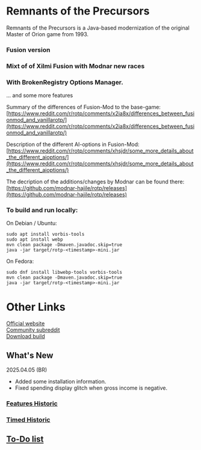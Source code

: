 # Remnants of the Precursors

Remnants of the Precursors is a Java-based modernization of the original Master of Orion game from 1993. <br/>

### Fusion version
### Mixt of of Xilmi Fusion with Modnar new races
### With BrokenRegistry Options Manager. <br/>
... and some more features

Summary of the differences of Fusion-Mod to the base-game:
        [https://www.reddit.com/r/rotp/comments/x2ia8x/differences_between_fusionmod_and_vanillarotp/](https://www.reddit.com/r/rotp/comments/x2ia8x/differences_between_fusionmod_and_vanillarotp/) <br/>

Description of the different AI-options in Fusion-Mod:
        [https://www.reddit.com/r/rotp/comments/xhsjdr/some_more_details_about_the_different_aioptions/](https://www.reddit.com/r/rotp/comments/xhsjdr/some_more_details_about_the_different_aioptions/) <br/>

The decription of the additions/changes by Modnar can be found there: <br/>
	[https://github.com/modnar-hajile/rotp/releases](https://github.com/modnar-hajile/rotp/releases) <br/>


### To build and run locally:

On Debian / Ubuntu:

```
sudo apt install vorbis-tools
sudo apt install webp
mvn clean package -Dmaven.javadoc.skip=true
java -jar target/rotp-<timestamp>-mini.jar
```

On Fedora:

```
sudo dnf install libwebp-tools vorbis-tools
mvn clean package -Dmaven.javadoc.skip=true
java -jar target/rotp-<timestamp>-mini.jar
```

# Other Links
[Official website](https://www.remnantsoftheprecursors.org/) <br/>
[Community subreddit](https://www.reddit.com/r/rotp/) <br/>
[Download build](https://rayfowler.itch.io/remnants-of-the-precursors)


## What's New

2025.04.05 (BR)
- Added some installation information.
- Fixed spending display glitch when gross income is negative.


### [Features Historic](https://github.com/BrokenRegistry/Rotp-Fusion/blob/main/FeaturesChanges.md)

### [Timed Historic](https://github.com/BrokenRegistry/Rotp-Fusion/blob/main/DetailedChanges.md)


## [To-Do list](https://github.com/BrokenRegistry/Rotp-Fusion/blob/main/TodoList.md)

